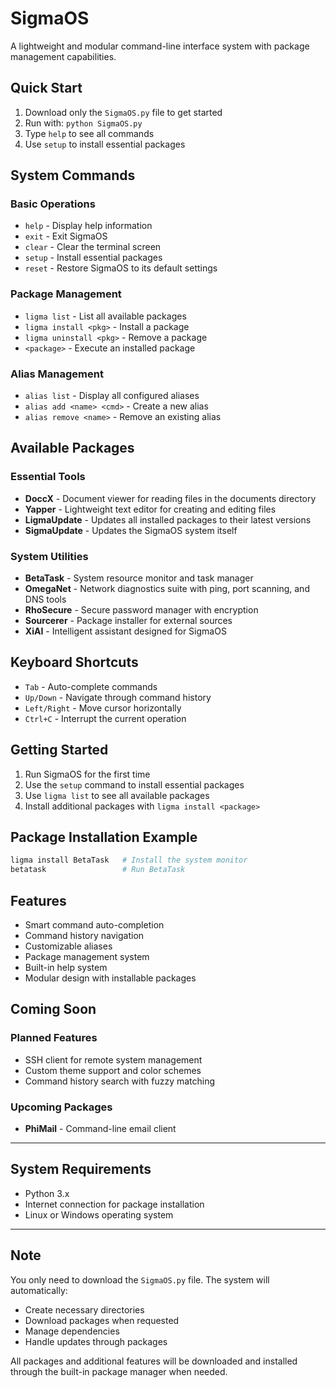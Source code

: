 # SigmaOS
A lightweight and modular command-line interface system with package management capabilities.

## Quick Start
1. Download only the `SigmaOS.py` file to get started
2. Run with: `python SigmaOS.py`
3. Type `help` to see all commands
4. Use `setup` to install essential packages

## System Commands

### Basic Operations
- `help`  - Display help information
- `exit`  - Exit SigmaOS
- `clear` - Clear the terminal screen
- `setup` - Install essential packages
- `reset` - Restore SigmaOS to its default settings

### Package Management
- `ligma list` - List all available packages
- `ligma install <pkg>` - Install a package
- `ligma uninstall <pkg>` - Remove a package
- `<package>` - Execute an installed package

### Alias Management
- `alias list` - Display all configured aliases
- `alias add <name> <cmd>` - Create a new alias
- `alias remove <name>` - Remove an existing alias

## Available Packages

### Essential Tools
- **DoccX** - Document viewer for reading files in the documents directory
- **Yapper** - Lightweight text editor for creating and editing files
- **LigmaUpdate** - Updates all installed packages to their latest versions
- **SigmaUpdate** - Updates the SigmaOS system itself

### System Utilities
- **BetaTask** - System resource monitor and task manager
- **OmegaNet** - Network diagnostics suite with ping, port scanning, and DNS tools
- **RhoSecure** - Secure password manager with encryption
- **Sourcerer** - Package installer for external sources
- **XiAI** - Intelligent assistant designed for SigmaOS

## Keyboard Shortcuts
- `Tab` - Auto-complete commands
- `Up/Down` - Navigate through command history
- `Left/Right` - Move cursor horizontally
- `Ctrl+C` - Interrupt the current operation

## Getting Started
1. Run SigmaOS for the first time
2. Use the `setup` command to install essential packages
3. Use `ligma list` to see all available packages
4. Install additional packages with `ligma install <package>`

## Package Installation Example
```bash
ligma install BetaTask   # Install the system monitor
betatask                 # Run BetaTask
```

## Features
- Smart command auto-completion
- Command history navigation
- Customizable aliases
- Package management system
- Built-in help system
- Modular design with installable packages

## Coming Soon

### Planned Features
- SSH client for remote system management
- Custom theme support and color schemes
- Command history search with fuzzy matching

### Upcoming Packages
- **PhiMail**   - Command-line email client

---

## System Requirements
- Python 3.x
- Internet connection for package installation
- Linux or Windows operating system

---

## Note
You only need to download the `SigmaOS.py` file. The system will automatically:
- Create necessary directories
- Download packages when requested
- Manage dependencies
- Handle updates through packages

All packages and additional features will be downloaded and installed through the built-in package manager when needed.
